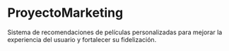 # ProyectoMarketing
Sistema de recomendaciones de películas personalizadas para mejorar la experiencia del usuario y fortalecer su fidelización.
